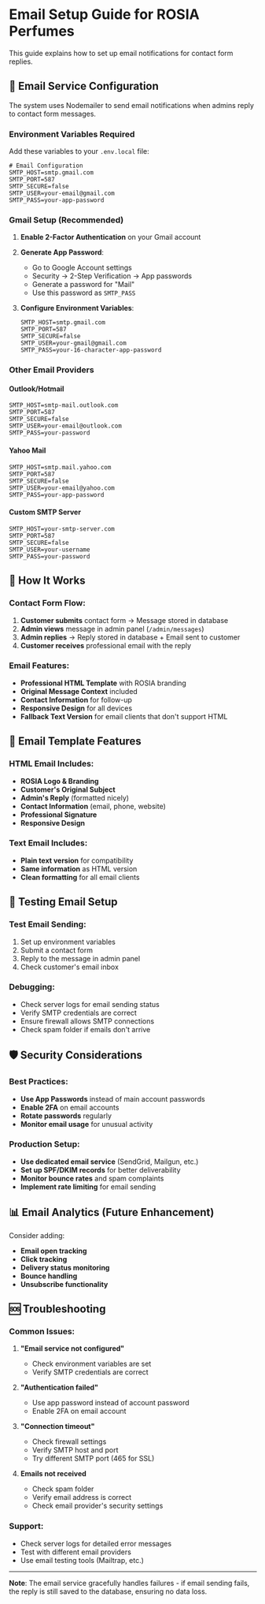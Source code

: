 # Email Setup Guide for ROSIA Perfumes

This guide explains how to set up email notifications for contact form replies.

## 📧 Email Service Configuration

The system uses Nodemailer to send email notifications when admins reply to contact form messages.

### Environment Variables Required

Add these variables to your `.env.local` file:

```env
# Email Configuration
SMTP_HOST=smtp.gmail.com
SMTP_PORT=587
SMTP_SECURE=false
SMTP_USER=your-email@gmail.com
SMTP_PASS=your-app-password
```

### Gmail Setup (Recommended)

1. **Enable 2-Factor Authentication** on your Gmail account
2. **Generate App Password**:
   - Go to Google Account settings
   - Security → 2-Step Verification → App passwords
   - Generate a password for "Mail"
   - Use this password as `SMTP_PASS`

3. **Configure Environment Variables**:
   ```env
   SMTP_HOST=smtp.gmail.com
   SMTP_PORT=587
   SMTP_SECURE=false
   SMTP_USER=your-gmail@gmail.com
   SMTP_PASS=your-16-character-app-password
   ```

### Other Email Providers

#### Outlook/Hotmail
```env
SMTP_HOST=smtp-mail.outlook.com
SMTP_PORT=587
SMTP_SECURE=false
SMTP_USER=your-email@outlook.com
SMTP_PASS=your-password
```

#### Yahoo Mail
```env
SMTP_HOST=smtp.mail.yahoo.com
SMTP_PORT=587
SMTP_SECURE=false
SMTP_USER=your-email@yahoo.com
SMTP_PASS=your-app-password
```

#### Custom SMTP Server
```env
SMTP_HOST=your-smtp-server.com
SMTP_PORT=587
SMTP_SECURE=false
SMTP_USER=your-username
SMTP_PASS=your-password
```

## 🚀 How It Works

### Contact Form Flow:
1. **Customer submits** contact form → Message stored in database
2. **Admin views** message in admin panel (`/admin/messages`)
3. **Admin replies** → Reply stored in database + Email sent to customer
4. **Customer receives** professional email with the reply

### Email Features:
- **Professional HTML Template** with ROSIA branding
- **Original Message Context** included
- **Contact Information** for follow-up
- **Responsive Design** for all devices
- **Fallback Text Version** for email clients that don't support HTML

## 📧 Email Template Features

### HTML Email Includes:
- **ROSIA Logo & Branding**
- **Customer's Original Subject**
- **Admin's Reply** (formatted nicely)
- **Contact Information** (email, phone, website)
- **Professional Signature**
- **Responsive Design**

### Text Email Includes:
- **Plain text version** for compatibility
- **Same information** as HTML version
- **Clean formatting** for all email clients

## 🔧 Testing Email Setup

### Test Email Sending:
1. Set up environment variables
2. Submit a contact form
3. Reply to the message in admin panel
4. Check customer's email inbox

### Debugging:
- Check server logs for email sending status
- Verify SMTP credentials are correct
- Ensure firewall allows SMTP connections
- Check spam folder if emails don't arrive

## 🛡️ Security Considerations

### Best Practices:
- **Use App Passwords** instead of main account passwords
- **Enable 2FA** on email accounts
- **Rotate passwords** regularly
- **Monitor email usage** for unusual activity

### Production Setup:
- **Use dedicated email service** (SendGrid, Mailgun, etc.)
- **Set up SPF/DKIM records** for better deliverability
- **Monitor bounce rates** and spam complaints
- **Implement rate limiting** for email sending

## 📊 Email Analytics (Future Enhancement)

Consider adding:
- **Email open tracking**
- **Click tracking**
- **Delivery status monitoring**
- **Bounce handling**
- **Unsubscribe functionality**

## 🆘 Troubleshooting

### Common Issues:

1. **"Email service not configured"**
   - Check environment variables are set
   - Verify SMTP credentials are correct

2. **"Authentication failed"**
   - Use app password instead of account password
   - Enable 2FA on email account

3. **"Connection timeout"**
   - Check firewall settings
   - Verify SMTP host and port
   - Try different SMTP port (465 for SSL)

4. **Emails not received**
   - Check spam folder
   - Verify email address is correct
   - Check email provider's security settings

### Support:
- Check server logs for detailed error messages
- Test with different email providers
- Use email testing tools (Mailtrap, etc.)

---

**Note**: The email service gracefully handles failures - if email sending fails, the reply is still saved to the database, ensuring no data loss.
